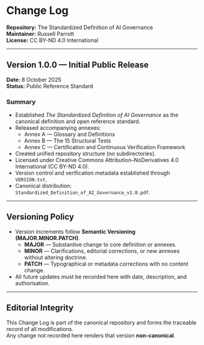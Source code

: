 # Change Log  
**Repository:** The Standardized Definition of AI Governance  
**Maintainer:** Russell Parrott  
**License:** CC BY-ND 4.0 International  

---

## Version 1.0.0 — Initial Public Release  
**Date:** 8 October 2025  
**Status:** Public Reference Standard  

### Summary  
- Established *The Standardized Definition of AI Governance* as the canonical definition and open reference standard.  
- Released accompanying annexes:  
  - Annex A — Glossary and Definitions  
  - Annex B — The 15 Structural Tests  
  - Annex C — Certification and Continuous Verification Framework  
- Created unified repository structure (no subdirectories).  
- Licensed under Creative Commons Attribution–NoDerivatives 4.0 International (CC BY-ND 4.0).  
- Version control and verification metadata established through `VERSION.txt`.  
- Canonical distribution: `Standardized_Definition_of_AI_Governance_v1.0.pdf`.

---

## Versioning Policy  
- Version increments follow **Semantic Versioning (MAJOR.MINOR.PATCH)**.  
  - **MAJOR** — Substantive change to core definition or annexes.  
  - **MINOR** — Clarifications, editorial corrections, or new annexes without altering doctrine.  
  - **PATCH** — Typographical or metadata corrections with no content change.  
- All future updates must be recorded here with date, description, and authorisation.

---

## Editorial Integrity  
This Change Log is part of the canonical repository and forms the traceable record of all modifications.  
Any change not recorded here renders that version **non-canonical**.
